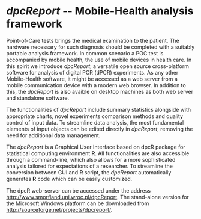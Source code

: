 # *dpcReport* -- Mobile-Health analysis framework  

Point-of-Care tests brings the medical examination to the patient. The hardware necessary for such diagnosis should be completed with a suitably portable analysis framework. In common scenario a POC test is accompanied by mobile health, the use of mobile devices in health care. In this spirit we introduce *dpcReport*, a versatile open source cross-platform software for analysis of digital PCR (dPCR) experiments. As any other Mobile-Health software, it might be accessed as a web server from a mobile communication device with a modern web browser. In addition to this, the *dpcReport* is also avaible on desktop machines as both web server and standalone software.

The functionalities of *dpcReport* include summary statistics alongside with appropriate charts, novel experiments comparison methods and quality control of input data. To streamline data analysis, the most fundamental elements of input objects can be edited directly in *dpcReport*, removing the need for additional data management.  

The *dpcReport* is a Graphical User Interface based on dpcR package for statistical computing environment **R**. All functionalities are also accessible through a command-line, which also allows for a more sophisticated analysis tailored for expectations of a researcher. To streamline the conversion between GUI and **R** script, the *dpcReport* automatically generates **R** code which can be easily customized.  

The dpcR web-server can be accessed under the address http://www.smorfland.uni.wroc.pl/dpcReport. The stand-alone version for the Microsoft Windows platform can be downloaded from http://sourceforge.net/projects/dpcreport/.
